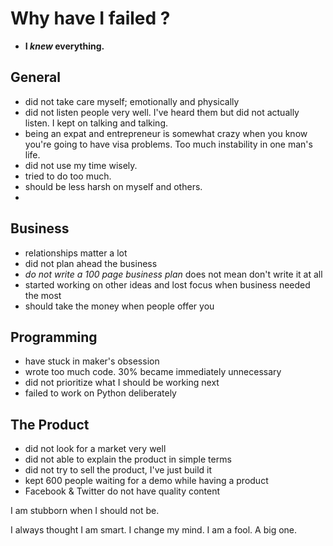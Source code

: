Why have I failed ?
====================

- **I *knew* everything.**


General
---------

- did not take care myself; emotionally and physically
- did not listen people very well. I've heard them but did not actually listen. I kept on talking and talking.
- being an expat and entrepreneur is somewhat crazy when you know you're going to have visa problems. Too much instability in one man's life.
- did not use my time wisely.
- tried to do too much.
- should be less harsh on myself and others.
-
Business
-----------------

- relationships matter a lot
- did not plan ahead the business
- *do not write a 100 page business plan* does not mean don't write it at all
- started working on other ideas and lost focus when business needed the most
- should take the money when people offer you

Programming
-------------

- have stuck in maker's obsession
- wrote too much code. 30% became immediately unnecessary
- did not prioritize what I should be working next
- failed to work on Python deliberately


The Product
-------------

- did not look for a market very well
- did not able to explain the product in simple terms
- did not try to sell the product, I've just build it
- kept 600 people waiting for a demo while having a product
- Facebook & Twitter do not have quality content


I am stubborn when I should not be.

I always thought I am smart.
I change my mind.
I am a fool. A big one.
